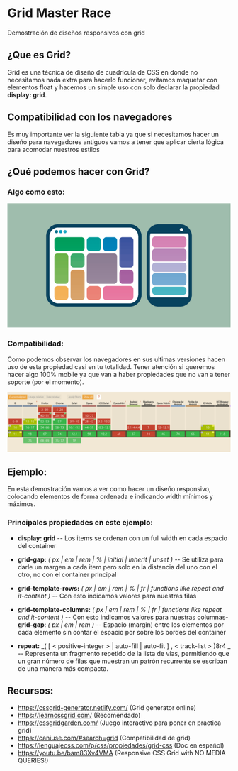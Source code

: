 # Grid Master Race
Demostración de diseños responsivos con grid

## ¿Que es Grid?
Grid es una técnica de diseño de cuadrícula de CSS en donde no necesitamos nada extra para hacerlo funcionar, evitamos maquetar con elementos float y hacemos un simple uso con solo declarar la propiedad **display: grid**.

## Compatibilidad con los navegadores
Es muy importante ver la siguiente tabla ya que si necesitamos hacer un diseño para navegadores antiguos vamos a tener que aplicar cierta lógica para acomodar nuestros estilos

## ¿Qué podemos hacer con Grid?

### Algo como esto:
![Alt text](./images/grid-example.png?raw=true "CanIuse")

### Compatibilidad:

Como podemos observar los navegadores en sus ultimas versiones hacen uso de esta propiedad casi en tu totalidad. Tener atención si queremos hacer algo 100% mobile ya que van a haber propiedades que no van a tener soporte (por el momento).

![Alt text](./images/caniuse.png?raw=true "CanIuse")


## Ejemplo:

En esta demostración vamos a ver como hacer un diseño responsivo, colocando elementos de forma ordenada e indicando width mínimos y máximos.

### Principales propiedades en este ejemplo:

- **display: grid**
-- Los items se ordenan con un full width en cada espacio del container

- **grid-gap:** _( px | em | rem | % | initial | inherit | unset )_
-- Se utiliza para darle un margen a cada item pero solo en la distancia del uno con el otro, no con el container principal


- **grid-template-rows:** _( px | em | rem | % | fr | functions like repeat and it-content )_
-- Con esto indicamos valores para nuestras filas

- **grid-template-columns:** _( px | em | rem | % | fr | functions like repeat and it-content )_
-- Con esto indicamos valores para nuestras columnas- **grid-gap**: _( px | em | rem )_
-- Espacio (margin) entre los elementos por cada elemento sin contar el espacio por sobre los bordes del container

- **repeat:** _( [ < positive-integer > | auto-fill | auto-fit ] , < track-list > )8r4 _
-- Representa un fragmento repetido de la lista de vías, permitiendo que un gran número de filas que muestran un patrón recurrente se escriban de una manera más compacta.

## Recursos:
- https://cssgrid-generator.netlify.com/ (Grid generator online)
- https://learncssgrid.com/ (Recomendado)
- https://cssgridgarden.com/ (Juego interactivo para poner en practica grid)
- https://caniuse.com/#search=grid (Compatibilidad de grid)
- https://lenguajecss.com/p/css/propiedades/grid-css (Doc en español)
- https://youtu.be/bam83Xv4VMA (Responsive CSS Grid with NO MEDIA QUERIES!)
